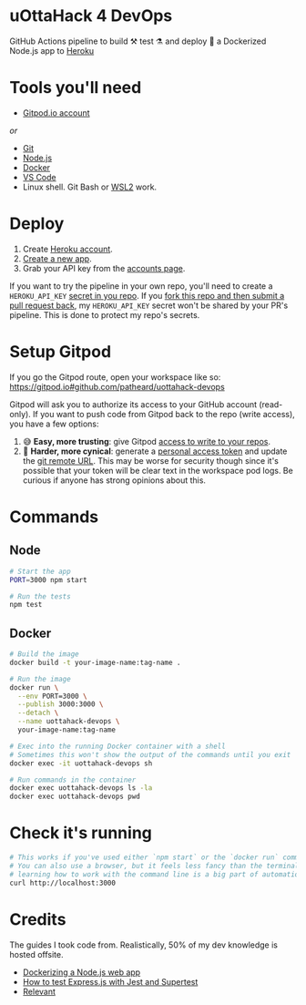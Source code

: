 # uOttaHack 4 DevOps
GitHub Actions pipeline to build :hammer_and_pick: test :alembic: and deploy :rocket: a Dockerized Node.js app to [Heroku](https://dashboard.heroku.com/) 

# Tools you'll need
* [Gitpod.io account](https://gitpod.io/)

*or*

* [Git](https://git-scm.com/downloads)
* [Node.js](https://nodejs.org/en/download/)
* [Docker](https://www.docker.com/get-started)
* [VS Code](https://code.visualstudio.com/download)
* Linux shell.  Git Bash or [WSL2](https://docs.microsoft.com/en-us/windows/wsl/install-win10) work.

# Deploy
1. Create [Heroku account](https://signup.heroku.com/).
1. [Create a new app](https://dashboard.heroku.com/new-app).
1. Grab your API key from the [accounts page](https://dashboard.heroku.com/account).

If you want to try the pipeline in your own repo, you'll need to create a `HEROKU_API_KEY` [secret in you repo](https://docs.github.com/en/actions/reference/encrypted-secrets#creating-encrypted-secrets-for-a-repository).  If you [fork this repo and then submit a pull request back](https://guides.github.com/activities/forking/), my `HEROKU_API_KEY` secret won't be shared by your PR's pipeline.  This is done to protect my repo's secrets.

# Setup Gitpod
If you go the Gitpod route, open your workspace like so:  
https://gitpod.io#github.com/patheard/uottahack-devops

Gitpod will ask you to authorize its access to your GitHub account (read-only).  If you want to push code from Gitpod back to the repo (write access), you have a few options:

1. :sweat_smile: **Easy, more trusting**: give Gitpod [access to write to your repos](https://gitpod.io/access-control/).
1. :raised_eyebrow:	**Harder, more cynical**: generate a [personal access token](https://docs.github.com/en/github/authenticating-to-github/creating-a-personal-access-token) and update the [git remote URL](https://stackoverflow.com/a/18936804/152963).  This may be  worse for security though since it's possible that your token will be clear text in the workspace pod logs.  Be curious if anyone has strong opinions about this.

# Commands
## Node
```sh
# Start the app
PORT=3000 npm start

# Run the tests
npm test
```
## Docker
```sh
# Build the image
docker build -t your-image-name:tag-name .

# Run the image
docker run \
  --env PORT=3000 \
  --publish 3000:3000 \
  --detach \
  --name uottahack-devops \
  your-image-name:tag-name

# Exec into the running Docker container with a shell
# Sometimes this won't show the output of the commands until you exit
docker exec -it uottahack-devops sh

# Run commands in the container
docker exec uottahack-devops ls -la
docker exec uottahack-devops pwd
```

# Check it's running
```sh
# This works if you've used either `npm start` or the `docker run` command
# You can also use a browser, but it feels less fancy than the terminal, and 
# learning how to work with the command line is a big part of automation.
curl http://localhost:3000
```

# Credits
The guides I took code from.  Realistically, 50% of my dev knowledge is hosted offsite.
* [Dockerizing a Node.js web app](https://nodejs.org/en/docs/guides/nodejs-docker-webapp/)
* [How to test Express.js with Jest and Supertest](https://www.albertgao.xyz/2017/05/24/how-to-test-expressjs-with-jest-and-supertest/)
* [Relevant](https://xkcd.com/1319/)
